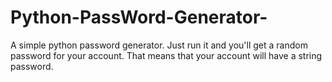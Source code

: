 # Python-PassWord-Generator-
A simple python password generator.
Just run it and you'll get a random password for your account.
That means that your account will have a string password.

